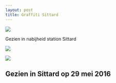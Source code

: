 ```yaml
---
layout: post
title: Graffiti Sittard
---
```


![](/thunder/img/IMGP6512-3.jpg)

Gezien in nabijheid station Sittard

![](/thunder/img/IMGP6474.jpg-2)

![](/thunder/img/IMGP6486.jpg-2)

## Gezien in Sittard op 29 mei 2016
